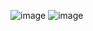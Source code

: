 ![image](https://github.com/user-attachments/assets/1027c2fb-ba2e-4efa-91bc-4ca800658c8c)
![image](https://github.com/user-attachments/assets/c11be3f6-f134-4e05-b7c2-cb5c1d1225e2)
